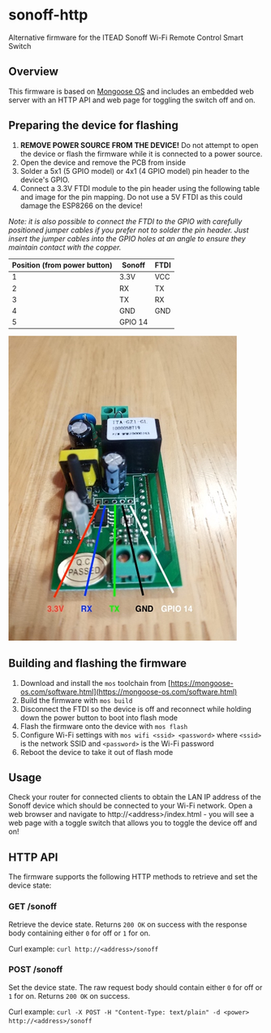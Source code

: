 # sonoff-http
Alternative firmware for the ITEAD Sonoff Wi-Fi Remote Control Smart Switch

## Overview
This firmware is based on [Mongoose OS](https://mongoose-os.com/) and includes an embedded web server with an HTTP API
and web page for toggling the switch off and on.

## Preparing the device for flashing
1. **REMOVE POWER SOURCE FROM THE DEVICE!** Do not attempt to open the device or flash the firmware while it is connected
to a power source.
2. Open the device and remove the PCB from inside
3. Solder a 5x1 (5 GPIO model) or 4x1 (4 GPIO model) pin header to the device's GPIO.
4. Connect a 3.3V FTDI module to the pin header using the following table and image for the pin mapping. Do not use a 5V
FTDI as this could damage the ESP8266 on the device!

_Note: it is also possible to connect the FTDI to the GPIO with carefully positioned jumper cables if you prefer not to
solder the pin header. Just insert the jumper cables into the GPIO holes at an angle to ensure they maintain contact
with the copper._

| Position (from power button) | Sonoff  | FTDI |
|------------------------------|---------|------|
| 1                            | 3.3V    | VCC  |
| 2                            | RX      | TX   |
| 3                            | TX      | RX   |
| 4                            | GND     | GND  |
| 5                            | GPIO 14 |      |


![](sonoff.jpg)

## Building and flashing the firmware
1. Download and install the `mos` toolchain from
[https://mongoose-os.com/software.html](https://mongoose-os.com/software.html)
2. Build the firmware with `mos build`
3. Disconnect the FTDI so the device is off and reconnect while holding down the power button to boot into flash mode
4. Flash the firmware onto the device with `mos flash`
5. Configure Wi-Fi settings with `mos wifi <ssid> <password>` where `<ssid>` is the network SSID and `<password>` is the
Wi-Fi password
6. Reboot the device to take it out of flash mode

## Usage
Check your router for connected clients to obtain the LAN IP address of the Sonoff device which should be connected
to your Wi-Fi network. Open a web browser and navigate to http://\<address\>/index.html - you will see a web page with
a toggle switch that allows you to toggle the device off and on!

## HTTP API

The firmware supports the following HTTP methods to retrieve and set the device state:

### GET /sonoff
Retrieve the device state. Returns `200 OK` on success with the response body containing either `0` for off or `1` for
on.

Curl example: `curl http://<address>/sonoff`

### POST /sonoff
Set the device state. The raw request body should contain either `0` for off or `1` for on. Returns `200 OK` on success.

Curl example: `curl -X POST -H "Content-Type: text/plain" -d <power> http://<address>/sonoff`
